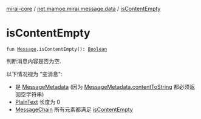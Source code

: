 [mirai-core](../index.md) / [net.mamoe.mirai.message.data](index.md) / [isContentEmpty](./is-content-empty.md)

# isContentEmpty

`fun `[`Message`](-message/index.md)`.isContentEmpty(): `[`Boolean`](https://kotlinlang.org/api/latest/jvm/stdlib/kotlin/-boolean/index.html)

判断消息内容是否为空.

以下情况视为 "空消息":

* 是 [MessageMetadata](-message-metadata/index.md) (因为 [MessageMetadata.contentToString](-message-metadata/content-to-string.md) 都必须返回空字符串)
* [PlainText](-plain-text/index.md) 长度为 0
* [MessageChain](-message-chain/index.md) 所有元素都满足 [isContentEmpty](./is-content-empty.md)
